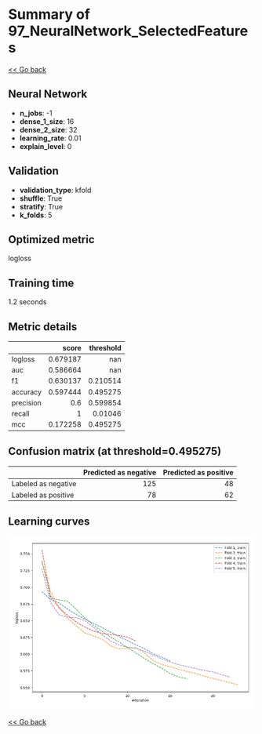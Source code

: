 # Summary of 97_NeuralNetwork_SelectedFeatures

[<< Go back](../README.md)


## Neural Network
- **n_jobs**: -1
- **dense_1_size**: 16
- **dense_2_size**: 32
- **learning_rate**: 0.01
- **explain_level**: 0

## Validation
 - **validation_type**: kfold
 - **shuffle**: True
 - **stratify**: True
 - **k_folds**: 5

## Optimized metric
logloss

## Training time

1.2 seconds

## Metric details
|           |    score |   threshold |
|:----------|---------:|------------:|
| logloss   | 0.679187 |  nan        |
| auc       | 0.586664 |  nan        |
| f1        | 0.630137 |    0.210514 |
| accuracy  | 0.597444 |    0.495275 |
| precision | 0.6      |    0.599854 |
| recall    | 1        |    0.01046  |
| mcc       | 0.172258 |    0.495275 |


## Confusion matrix (at threshold=0.495275)
|                     |   Predicted as negative |   Predicted as positive |
|:--------------------|------------------------:|------------------------:|
| Labeled as negative |                     125 |                      48 |
| Labeled as positive |                      78 |                      62 |

## Learning curves
![Learning curves](learning_curves.png)

[<< Go back](../README.md)
